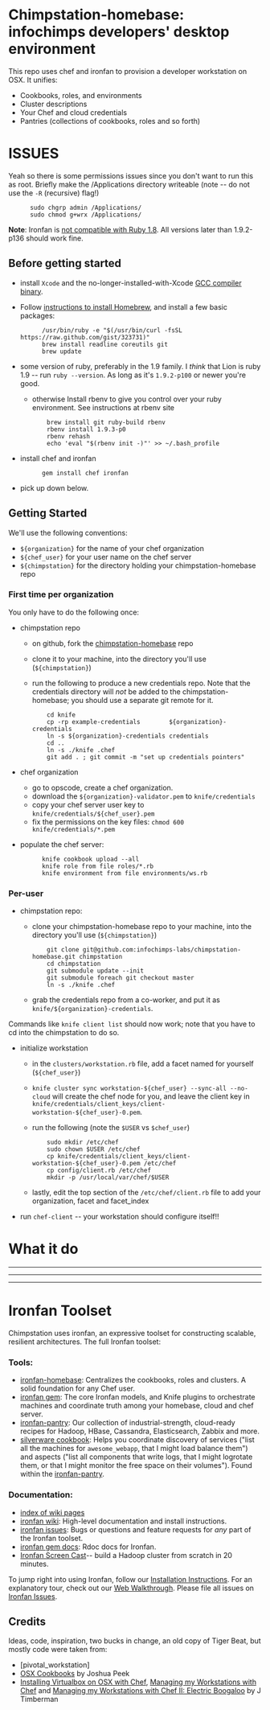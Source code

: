 # Chimpstation-homebase: infochimps developers' desktop environment

This repo uses chef and ironfan to provision a developer workstation on OSX. It unifies:

* Cookbooks, roles, and environments
* Cluster descriptions
* Your Chef and cloud credentials
* Pantries (collections of cookbooks, roles and so forth)


# ISSUES

Yeah so there is some permissions issues since you don't want to run this as root. Briefly make the /Applications directory writeable (note -- do not use the `-R` (recursive) flag!)

          sudo chgrp admin /Applications/ 
          sudo chmod g+wrx /Applications/

**Note**: Ironfan is [not compatible with Ruby 1.8](https://github.com/infochimps-labs/ironfan/issues/127). All versions later than 1.9.2-p136 should work fine.


## Before getting started


* install `Xcode` and the no-longer-installed-with-Xcode [GCC compiler binary](https://github.com/kennethreitz/osx-gcc-installer).

* Follow [instructions to install Homebrew](https://github.com/mxcl/homebrew/wiki/installation), and install a few basic packages:
  
            /usr/bin/ruby -e "$(/usr/bin/curl -fsSL https://raw.github.com/gist/323731)"
            brew install readline coreutils git
            brew update
        
* some version of ruby, preferably in the 1.9 family. I *think* that Lion is ruby 1.9 -- run `ruby --version`. As long as it's `1.9.2-p100` or newer you're good. 
  - otherwise Install rbenv to give you control over your ruby environment. See instructions at rbenv site

            brew install git ruby-build rbenv
            rbenv install 1.9.3-p0
            rbenv rehash
            echo 'eval "$(rbenv init -)"' >> ~/.bash_profile
        
* install chef and ironfan

            gem install chef ironfan

* pick up down below.


## Getting Started

We'll use the following conventions:

* `${organization}`  for the name of your chef organization
* `${chef_user}`     for your user name on the chef server
* `${chimpstation}`  for the directory holding your chimpstation-homebase repo

### First time per organization

You only have to do the following once:

* chimpstation repo
  - on github, fork the [chimpstation-homebase](http://github.com/infochimps-labs/chimpstation) repo
  - clone it to your machine, into the directory you'll use (`${chimpstation}`)
  - run the following to produce a new credentials repo. Note that the credentials directory will *not* be added to the chimpstation-homebase; you should use a separate git remote for it.

            cd knife
            cp -rp example-credentials        ${organization}-credentials
            ln -s ${organization}-credentials credentials
            cd ..
            ln -s ./knife .chef
            git add . ; git commit -m "set up credentials pointers"
        
* chef organization  

  - go to opscode, create a chef organization. 
  - download the `${organization}-validator.pem` to `knife/credentials`
  - copy your chef server user key to `knife/credentials/${chef_user}.pem`
  - fix the permissions on the key files: `chmod 600 knife/credentials/*.pem`
  
* populate the chef server:

            knife cookbook upload --all
            knife role from file roles/*.rb
            knife environment from file environments/ws.rb

### Per-user

* chimpstation repo:
  - clone your chimpstation-homebase repo to your machine, into the directory you'll use (`${chimpstation}`)

            git clone git@github.com:infochimps-labs/chimpstation-homebase.git chimpstation 
            cd chimpstation
            git submodule update --init
            git submodule foreach git checkout master
            ln -s ./knife .chef

  - grab the credentials repo from a co-worker, and put it as `knife/${organization}-credentials`.
  
Commands like `knife client list` should now work; note that you have to cd into the chimpstation to do so.

* initialize workstation
  - in the `clusters/workstation.rb` file, add a facet named for yourself (`${chef_user}`)
  - `knife cluster sync workstation-${chef_user} --sync-all --no-cloud` will create the chef node for you, and leave the client key in `knife/credentials/client_keys/client-workstation-${chef_user}-0.pem`.
  - run the following (note the `$USER` vs `$chef_user`)
     
            sudo mkdir /etc/chef
            sudo chown $USER /etc/chef
            cp knife/credentials/client_keys/client-workstation-${chef_user}-0.pem /etc/chef
            cp config/client.rb /etc/chef
            mkdir -p /usr/local/var/chef/$USER

  - lastly, edit the top section of the `/etc/chef/client.rb` file to add your organization, facet and facet_index

* run `chef-client` -- your workstation should configure itself!!

# What it do



__________________________________________________________________________
__________________________________________________________________________
__________________________________________________________________________

# Ironfan Toolset

Chimpstation uses ironfan, an expressive toolset for constructing scalable, resilient architectures. The full Ironfan toolset:

### Tools:

* [ironfan-homebase](https://github.com/infochimps-labs/ironfan-homebase): Centralizes the cookbooks, roles and clusters. A solid foundation for any Chef user.
* [ironfan gem](https://github.com/infochimps-labs/ironfan): The core Ironfan models, and Knife plugins to orchestrate machines and coordinate truth among your homebase, cloud and chef server. 
* [ironfan-pantry](https://github.com/infochimps-labs/ironfan-pantry): Our collection of industrial-strength, cloud-ready recipes for Hadoop, HBase, Cassandra, Elasticsearch, Zabbix and more. 
* [silverware cookbook](https://github.com/infochimps-labs/ironfan-pantry/tree/master/cookbooks/silverware): Helps you coordinate discovery of services ("list all the machines for `awesome_webapp`, that I might load balance them") and aspects ("list all components that write logs, that I might logrotate them, or that I might monitor the free space on their volumes"). Found within the [ironfan-pantry](https://github.com/infochimps-labs/ironfan-pantry).

### Documentation:

* [index of wiki pages](https://github.com/infochimps-labs/ironfan/wiki/_pages)
* [ironfan wiki](https://github.com/infochimps-labs/ironfan/wiki): High-level documentation and install instructions.
* [ironfan issues](https://github.com/infochimps-labs/ironfan/issues): Bugs or questions and feature requests for *any* part of the Ironfan toolset.
* [ironfan gem docs](http://rdoc.info/gems/ironfan): Rdoc docs for Ironfan.
* [Ironfan Screen Cast](http://vimeo.com/37279372)-- build a Hadoop cluster from scratch in 20 minutes.

To jump right into using Ironfan, follow our [Installation Instructions](https://github.com/infochimps-labs/ironfan/wiki/INSTALL). For an explanatory tour, check out our [Web Walkthrough](https://github.com/infochimps-labs/ironfan/wiki/walkthrough-web).  Please file all issues on [Ironfan Issues](https://github.com/infochimps-labs/ironfan/issues).

## Credits

Ideas, code, inspiration, two bucks in change, an old copy of Tiger Beat, but mostly code were taken from:

* [pivotal_workstation]
* [OSX Cookbooks](https://github.com/josh/osx-cookbooks/tree/master/scratch) by Joshua Peek
* [Installing Virtualbox on OSX with Chef](http://jtimberman.posterous.com/installing-virtualbox-on-osx-with-chef), [Managing my Workstations with Chef](http://jtimberman.posterous.com/managing-my-workstations-with-chef) and [Managing my Workstations with Chef II: Electric Boogaloo](http://jtimberman.posterous.com/update-to-managing-my-workstations) by J Timberman
